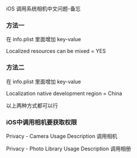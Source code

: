 iOS 调用系统相机中文问题-备忘

### 方法一
在 info.plist 里面增加 key-value 

Localized resources can be mixed = YES

### 方法二
在 info.plist 里面增加 key-value 

Localization native development region = China

以上两种方式都可以行

### iOS中调用相机要获取权限

Privacy - Camera Usage Description                   调用相机

Privacy - Photo Library Usage Description            调用相册